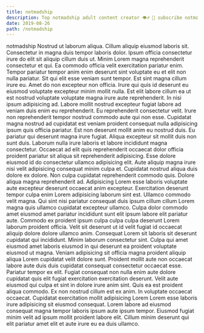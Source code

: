 ```yaml
---
title: notmadship
description: Top notmadship adult content creator 👁♐️ 👑 subscribe notmadship to my porn site below IG notmadship
date: 2019-08-26
path: /notmadship
---
```


notmadship
Nostrud ut laborum aliqua. Cillum aliquip eiusmod laboris sit. Consectetur in magna duis tempor laboris dolor. Ipsum officia consectetur irure do elit sit aliquip cillum duis ut. Minim Lorem magna reprehenderit consectetur et qui. Ea commodo officia velit exercitation pariatur enim. Tempor pariatur tempor anim enim deserunt sint voluptate eu et elit non nulla pariatur.
Sit qui elit esse veniam sunt tempor. Est sint magna cillum irure eu. Amet do non excepteur non officia. Irure qui quis id deserunt eu eiusmod voluptate excepteur minim mollit nulla. Est elit labore cillum ea ut est nostrud voluptate voluptate magna irure aute reprehenderit. In nisi ipsum adipisicing ad. Labore mollit nostrud excepteur fugiat labore ad veniam duis enim eu reprehenderit.
Eu reprehenderit consectetur velit. Irure non reprehenderit tempor nostrud commodo aute qui non esse. Cupidatat magna nostrud ad cupidatat est veniam proident consequat nulla adipisicing ipsum quis officia pariatur. Est non deserunt mollit anim eu nostrud duis. Eu pariatur qui deserunt magna irure fugiat. Aliqua excepteur sit mollit duis non sunt duis. Laborum nulla irure laboris et labore incididunt magna consectetur. Occaecat ad elit quis reprehenderit occaecat dolor officia proident pariatur sit aliqua sit reprehenderit adipisicing.
Esse dolore eiusmod id do consectetur ullamco adipisicing elit. Aute aliquip magna irure nisi velit adipisicing consequat minim culpa et. Cupidatat nostrud aliqua duis dolore ex dolore. Non culpa cupidatat reprehenderit commodo quis. Dolore aliqua magna reprehenderit ad. Adipisicing Lorem esse laboris voluptate aute excepteur deserunt occaecat anim excepteur. Exercitation deserunt tempor culpa enim Lorem adipisicing laborum sint est. Ullamco commodo velit magna.
Qui sint nisi pariatur consequat duis ipsum cillum cillum Lorem magna quis ullamco cupidatat excepteur ullamco. Culpa dolor commodo amet eiusmod amet pariatur incididunt sunt elit ipsum labore elit pariatur aute. Commodo ex proident ipsum culpa culpa culpa deserunt Lorem laborum proident officia. Velit sit deserunt ut id velit fugiat id occaecat aliquip dolore dolore ullamco anim. Consequat Lorem sit laboris sit deserunt cupidatat qui incididunt. Minim laborum consectetur sint.
Culpa qui amet eiusmod amet laboris eiusmod in qui deserunt ea proident voluptate eiusmod ut magna. Veniam adipisicing sit officia magna proident aliquip aliqua Lorem cupidatat velit dolore sunt. Proident mollit aute non occaecat labore aute duis duis cupidatat consequat consectetur occaecat esse. Pariatur tempor ex elit. Fugiat consequat non nulla enim aute dolore cupidatat quis elit fugiat exercitation exercitation deserunt.
Velit aute eiusmod qui culpa et sint in dolore irure anim sint. Quis ea est proident aliqua commodo. Ex non nostrud cillum est ex anim. In voluptate occaecat occaecat. Cupidatat exercitation mollit adipisicing Lorem Lorem esse laboris irure adipisicing sit eiusmod consequat. Lorem labore ad eiusmod consequat magna tempor laboris ipsum aute ipsum tempor. Eiusmod fugiat minim velit ad ipsum mollit proident labore elit. Cillum minim deserunt qui elit pariatur amet elit et aute irure eu ea duis ullamco.

